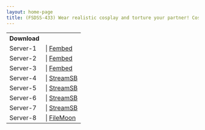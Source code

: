 ```yaml
---
layout: home-page
title: (FSDSS-433) Wear realistic cosplay and torture your partner! Cosplay dress-up 3-performance Ichika Sensei
---
```


<table><tbody>
<tr>
<th>Download</th>
</tr>
<tr>
<td>Server-1</td>
<td>| <a href="https://fakyutube.com/f/z5zqkijq66zgrlw" target="_blank">Fembed</a></td>
</tr>
<tr>
<td>Server-2</td>
<td>| <a href="https://watchjavnow.xyz/f/znj3gujq66j2p64" target="_blank">Fembed</a></td>
</tr>
<tr>
<td>Server-3</td>
<td>| <a href="https://cloudrls.com/f/wjpgdhnyj482j7y" target="_blank">Fembed</a></td>
</tr>
<tr>
<td>Server-4</td>
<td>| <a href="https://sbthe.com/d/tlbbwwq1gy0j.html" target="_blank">StreamSB</a></td>
</tr>
<tr>
<td>Server-5</td>
<td>| <a href="https://playerls.com/d/h4v2k7e2d12e.html" target="_blank">StreamSB</a></td>
</tr>
<tr>
<td>Server-6</td>
<td>| <a href="https://javside.com/d/sg33spgzcusd.html" target="_blank">StreamSB</a></td>
</tr>
<tr>
<td>Server-7</td>
<td>| <a href="https://sbthe.com/d/ee0853lr2cbc.html" target="_blank">StreamSB</a></td>
</tr>
<tr>
<td>Server-8</td>
<td>| <a href="https://filemoon.sx/d/gtytllg3spfe" target="_blank">FileMoon</a></td>
</tr>
</tbody></table>
